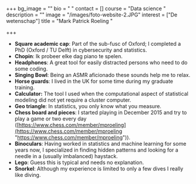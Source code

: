 +++
bg_image = ""
bio = " "
contact = []
course = "Data science "
description = ""
image = "/images/foto-website-2.JPG"
interest = ["De wetenschap"]
title = "Mark Patrick Roeling "

+++
* **Square academic cap**: Part of the sub-fusc of Oxford; I completed a PhD (Oxford / TU Delft) in cybersecurity and statistics.
* **Chopin**: Ik probeer elke dag piano te spelen.  
* **Headphones**: A great tool for easily distracted persons who need to do some coding.
* **Singing Bowl**: Being an ASMR aficionado these sounds help me to relax.
* **Horse guards**: I lived in the UK for some time during my graduate training.
* **Calculator:** The tool I used when the computational aspect of statistical modeling did not yet require a cluster computer.
* **Geo triangle**: In statistics, you only know what you measure.
* **Chess board and pieces**: I started playing in December 2015 and try to play a game or two every day ([https://www.chess.com/member/mproeling](https://www.chess.com/member/mproeling "https://www.chess.com/member/mproeling")).
* **Binoculars**: Having worked in statistics and machine learning for some years now, I specialized in finding hidden patterns and looking for a needle in a (usually imbalanced) haystack.
* **Lego**: Guess this is typical and needs no explanation.
* **Snorkel**: Although my experience is limited to only a few dives I really like diving.